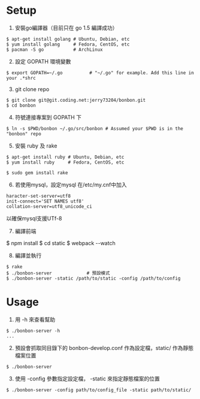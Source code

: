 # Setup
1. 安裝go編譯器（目前只在 go 1.5 編譯成功）
```
$ apt-get install golang # Ubuntu, Debian, etc
$ yum install golang     # Fedora, CentOS, etc
$ pacman -S go           # ArchLinux
```

2. 設定 GOPATH 環境變數
```
$ export GOPATH=~/.go          # "~/.go" for example. Add this line in your .*shrc
```

3. git clone repo
```
$ git clone git@git.coding.net:jerry73204/bonbon.git
$ cd bonbon
```

4. 符號連接專案到 GOPATH 下
```
$ ln -s $PWD/bonbon ~/.go/src/bonbon # Assumed your $PWD is in the "bonbon" repo
```

5. 安裝 ruby 及 rake
```
$ apt-get install ruby # Ubuntu, Debian, etc
$ yum install ruby     # Fedora, CentOS, etc

$ sudo gem install rake
```

6. 若使用mysql，設定mysql
在/etc/my.cnf中加入
```
haracter-set-server=utf8
init-connect='SET NAMES utf8'
collation-server=utf8_unicode_ci
```
以確保mysql支援UTf-8

7. 編譯前端


$ npm install
$ cd static
$ webpack --watch

8. 編譯並執行
```
$ rake
$ ./bonbon-server             # 預設模式
$ ./bonbon-server -static /path/to/static -config /path/to/config
```

# Usage
1. 用 -h 來查看幫助
```
$ ./bonbon-server -h
...
```

2. 預設會抓取同目錄下的 bonbon-develop.conf 作為設定檔，static/ 作為靜態檔案位置
```
$ ./bonbon-server
```

3. 使用 -config 參數指定設定檔， -static 來指定靜態檔案的位置
```
$ ./bonbon-server -config path/to/config_file -static path/to/static/
```

